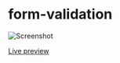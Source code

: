 # form-validation

![Screenshot](https://i.imgur.com/On9O9ng.png)

[Live preview](https://form28.netlify.app/)
